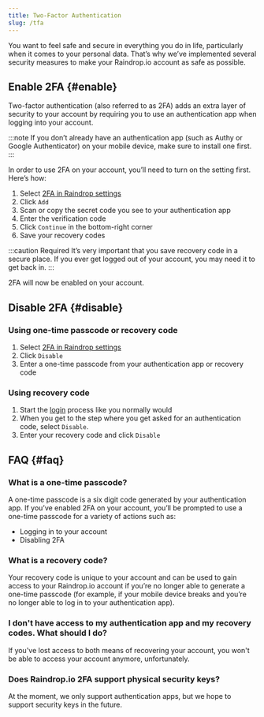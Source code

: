 ```yaml
---
title: Two-Factor Authentication
slug: /tfa
---
```


You want to feel safe and secure in everything you do in life, particularly when it comes to your personal data. That’s why we’ve implemented several security measures to make your Raindrop.io account as safe as possible.

## Enable 2FA {#enable}
Two-factor authentication (also referred to as 2FA) adds an extra layer of security to your account by requiring you to use an authentication app when logging into your account.

:::note
If you don’t already have an authentication app (such as Authy or Google Authenticator) on your mobile device, make sure to install one first.
:::

In order to use 2FA on your account, you’ll need to turn on the setting first. Here’s how:

1. Select [2FA in Raindrop settings](https://app.raindrop.io/settings/tfa)
2. Click `Add`
3. Scan or copy the secret code you see to your authentication app
4. Enter the verification code
5. Click `Continue` in the bottom-right corner
6. Save your recovery codes

:::caution Required
It’s very important that you save recovery code in a secure place. If you ever get logged out of your account, you may need it to get back in.
:::

2FA will now be enabled on your account.

## Disable 2FA {#disable}
### Using one-time passcode or recovery code
1. Select [2FA in Raindrop settings](https://app.raindrop.io/settings/tfa)
2. Click `Disable`
3. Enter a one-time passcode from your authentication app or recovery code

### Using recovery code
1. Start the [login](https://app.raindrop.io/account) process like you normally would
2. When you get to the step where you get asked for an authentication code, select `Disable`.
3. Enter your recovery code and click `Disable`

## FAQ {#faq}
### What is a one-time passcode?
A one-time passcode is a six digit code generated by your authentication app. If you’ve enabled 2FA on your account, you’ll be prompted to use a one-time passcode for a variety of actions such as:

* Logging in to your account
* Disabling 2FA

### What is a recovery code?
Your recovery code is unique to your account and can be used to gain access to your Raindrop.io account if you’re no longer able to generate a one-time passcode (for example, if your mobile device breaks and you’re no longer able to log in to your authentication app).

### I don't have access to my authentication app and my recovery codes. What should I do?
If you've lost access to both means of recovering your account, you won't be able to access your account anymore, unfortunately.

### Does Raindrop.io 2FA support physical security keys?
At the moment, we only support authentication apps, but we hope to support security keys in the future.